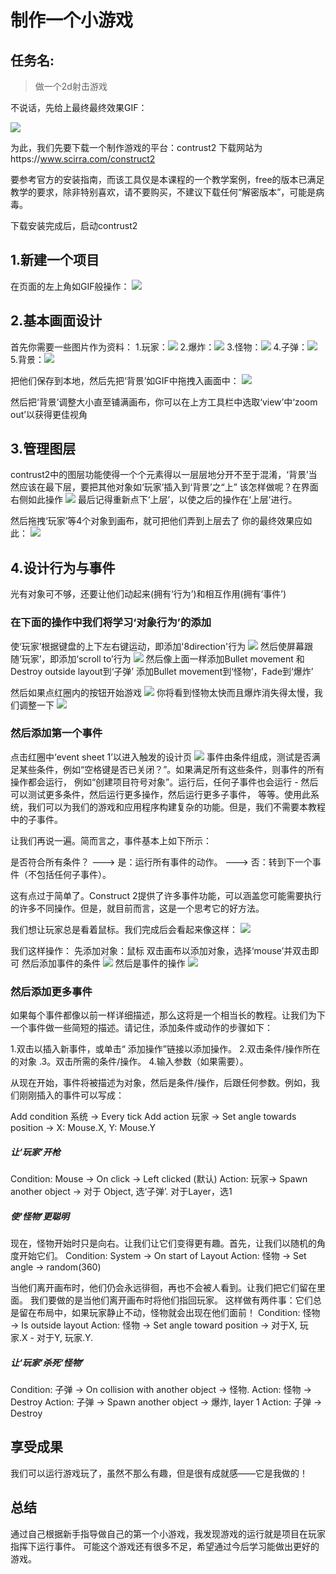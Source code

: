 # **制作一个小游戏**

## **任务名:**
>做一个2d射击游戏

不说话，先给上最终最终效果GIF：

![](https://github.com/t-a-arnold/swi-homework/blob/gh-pages/images/gif1.gif?raw=true)


为此，我们先要下载一个制作游戏的平台：contrust2
下载网站为https://www.scirra.com/construct2

要参考官方的安装指南，而该工具仅是本课程的一个教学案例，free的版本已满足教学的要求，除非特别喜欢，请不要购买，不建议下载任何“解密版本”，可能是病毒。

下载安装完成后，启动contrust2

## **1.新建一个项目**
在页面的左上角如GIF般操作：
![](https://github.com/t-a-arnold/swi-homework/blob/gh-pages/images/gif2.gif?raw=true)


## **2.基本画面设计**
首先你需要一些图片作为资料：
1.玩家：![](https://github.com/t-a-arnold/swi-homework/blob/gh-pages/images/%E7%8E%A9%E5%AE%B6.png?raw=true)
2.爆炸：![](https://github.com/t-a-arnold/swi-homework/blob/gh-pages/images/%E7%88%86%E7%82%B8.png?raw=true)
3.怪物：![](https://github.com/t-a-arnold/swi-homework/blob/gh-pages/images/%E6%80%AA%E7%89%A9.png?raw=true)
4.子弹：![](https://github.com/t-a-arnold/swi-homework/blob/gh-pages/images/%E5%AD%90%E5%BC%B9.png?raw=true)
5.背景：![](https://github.com/t-a-arnold/swi-homework/blob/gh-pages/images/bg.png?raw=true)

把他们保存到本地，然后先把‘背景’如GIF中拖拽入画面中：
![](https://github.com/t-a-arnold/swi-homework/blob/gh-pages/images/GIF3.gif?raw=true)

然后把‘背景’调整大小直至铺满画布，你可以在上方工具栏中选取‘view’中‘zoom out’以获得更佳视角

## **3.管理图层**
contrust2中的图层功能使得一个个元素得以一层层地分开不至于混淆，‘背景’当然应该在最下层，要把其他对象如‘玩家’插入到‘背景’之“上”
该怎样做呢？在界面右侧如此操作
![](https://github.com/t-a-arnold/swi-homework/blob/gh-pages/images/gif4.gif?raw=true)
最后记得重新点下‘上层’，以使之后的操作在‘上层’进行。

然后拖拽‘玩家’等4个对象到画布，就可把他们弄到上层去了
你的最终效果应如此：
![](https://github.com/t-a-arnold/swi-homework/blob/gh-pages/images/%E5%9B%BE2.png?raw=true)

## **4.设计行为与事件**
光有对象可不够，还要让他们动起来(拥有‘行为’)和相互作用(拥有‘事件’)


### **在下面的操作中我们将学习‘对象行为’的添加**
使‘玩家’根据键盘的上下左右键运动，即添加'8direction'行为
![](https://github.com/t-a-arnold/swi-homework/blob/gh-pages/images/gif5.gif?raw=true)
然后使屏幕跟随‘玩家’，即添加‘scroll to’行为
![](https://github.com/t-a-arnold/swi-homework/blob/gh-pages/images/gif6.gif?raw=true)
然后像上面一样添加Bullet movement 和 Destroy outside layout到‘子弹’
添加Bullet movement到‘怪物’，Fade到‘爆炸’

然后如果点红圈内的按钮开始游戏
![](https://github.com/t-a-arnold/swi-homework/blob/gh-pages/images/%E5%9B%BE3.png?raw=true)
你将看到怪物太快而且爆炸消失得太慢，我们调整一下
![](https://github.com/t-a-arnold/swi-homework/blob/gh-pages/images/gif7.gif?raw=true)

### **然后添加第一个事件**
点击红圈中‘event sheet 1’以进入触发的设计页
![](https://github.com/t-a-arnold/swi-homework/blob/gh-pages/images/%E5%9B%BE1.png?raw=true)
事件由条件组成，测试是否满足某些条件，例如“空格键是否已关闭？”。如果满足所有这些条件，则事件的所有操作都会运行，
例如“创建项目符号对象”。运行后，任何子事件也会运行 - 然后可以测试更多条件，然后运行更多操作，然后运行更多子事件，
等等。使用此系统，我们可以为我们的游戏和应用程序构建复杂的功能。但是，我们不需要本教程中的子事件。

让我们再说一遍。简而言之，事件基本上如下所示：

是否符合所有条件？
---> 是：运行所有事件的动作。
---> 否：转到下一个事件（不包括任何子事件）。

这有点过于简单了。Construct 2提供了许多事件功能，可以涵盖您可能需要执行的许多不同操作。但是，就目前而言，这是一个思考它的好方法。

我们想让玩家总是看着鼠标。我们完成后会看起来像这样：
![](https://www.scirra.com/images/articles/alwayslookatmouse.png)

我们这样操作：
先添加对象：鼠标
双击画布以添加对象，选择‘mouse’并双击即可
然后添加事件的条件
![](https://github.com/t-a-arnold/swi-homework/blob/gh-pages/images/gif8.gif?raw=true)
然后是事件的操作
![](https://github.com/t-a-arnold/swi-homework/blob/gh-pages/images/gif9.gif?raw=true)


### **然后添加更多事件**
如果每个事件都像以前一样详细描述，那么这将是一个相当长的教程。让我们为下一个事件做一些简短的描述。请记住，添加条件或动作的步骤如下：

1.双击以插入新事件，或单击“ 添加操作”链接以添加操作。
2.双击条件/操作所在的对象
.3。双击所需的条件/操作。
4.输入参数（如果需要）。

从现在开始，事件将被描述为对象，然后是条件/操作，后跟任何参数。例如，我们刚刚插入的事件可以写成：

Add condition 系统 -> Every tick
Add action 玩家 -> Set angle towards position -> X: Mouse.X, Y: Mouse.Y

##### **让‘玩家’开枪**
Condition: Mouse -> On click -> Left clicked (默认)
Action: 玩家-> Spawn another object -> 对于 Object, 选‘子弹’. 对于Layer，选1

##### **使‘怪物’更聪明**
现在，怪物开始时只是向右。让我们让它们变得更有趣。首先，让我们以随机的角度开始它们。
Condition: System -> On start of Layout
Action: 怪物 -> Set angle -> random(360)

当他们离开画布时，他们仍会永远徘徊，再也不会被人看到。让我们把它们留在里面。
我们要做的是当他们离开画布时将他们指回玩家。
这样做有两件事：它们总是留在布局中，如果玩家静止不动，怪物就会出现在他们面前！
Condition: 怪物 -> Is outside layout
Action: 怪物 -> Set angle toward position -> 对于X, 玩家.X - 对于Y, 玩家.Y.

##### **让‘玩家’杀死‘怪物’**
Condition: 子弹 -> On collision with another object -> 怪物.
Action: 怪物 -> Destroy
Action: 子弹 -> Spawn another object -> 爆炸, layer 1
Action: 子弹 -> Destroy

## **享受成果**
我们可以运行游戏玩了，虽然不那么有趣，但是很有成就感——它是我做的！


## **总结**
通过自己根据新手指导做自己的第一个小游戏，我发现游戏的运行就是项目在玩家指挥下运行事件。
可能这个游戏还有很多不足，希望通过今后学习能做出更好的游戏。
